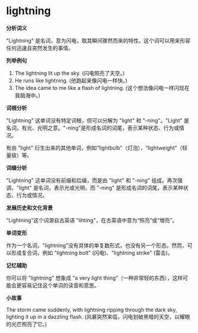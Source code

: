 # lightning

**分析词义**

  

"Lightning" 是名词，意为闪电，取其瞬间骤然而来的特性。这个词可以用来形容任何迅速且突然发生的事情。

  

**列举例句**

  

1.  The lightning lit up the sky. (闪电照亮了天空。)
2.  He runs like lightning. (他跑起来像闪电一样快。)
3.  The idea came to me like a flash of lightning. (这个想法像闪电一样闪现在我脑海中。)

  

**词根分析**

  

"Lightning" 这单词没有特定词根，但可以分解为 "light" 和 "-ning"。"Light" 是名词，有光、光明之意。"-ning"是形成名词的词尾，表示某种状态、行为或情况。

  

有由 "light" 衍生出来的其他单词，例如“lightbulb”（灯泡），“lightweight”（轻量级）等。

  

**词缀分析**

  

"Lightning" 这单词没有前缀和后缀，而是由 "light" 和 "-ning" 组成。再次强调，"light" 是名词，表示光或光明，而 "-ning" 是形成名词的词尾，表示某种状态、行为或情况。

  

**发展历史和文化背景**

  

“Lightning”这个词源自古英语 "lihting"，在古英语中意为“照亮”或“增亮”。

  

**单词变形**

  

作为一个名词，"lightning"没有具体的单复数形式，也没有另一个形态。然而，可以形成复合词，例如 "lightning bolt" (闪电)、"lightning strike" (雷击)。

  

**记忆辅助**

  

你可以将 "lightning" 想象成 "a very light thing"（一种非常轻的东西），这样可能会更容易记住这个单词的读音和意思。

  

**小故事**

  

The storm came suddenly, with lightning ripping through the dark sky, lighting it up in a dazzling flash. (风暴突然来临，闪电划破黑暗的天空，以耀眼的光芒照亮了它。)
